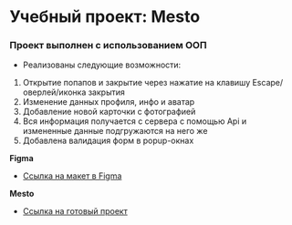 # Учебный проект: Mesto

### Проект выполнен с использованием ООП 

* Реализованы следующие возможности:
  
1) Открытие попапов и закрытие через нажатие на клавишу Escape/оверлей/иконка закрытия
2) Изменение данных профиля, инфо и аватар
3) Добавление новой карточки с фотографией
4) Вся информация получается с сервера с помощью Api и измененные данные подгружаются на него же
5) Добавлена валидация форм в popup-окнах

**Figma**

* [Ссылка на макет в Figma](https://www.figma.com/file/kRVLKwYG3d1HGLvh7JFWRT/JavaScript.-Sprint-6?node-id=0%3A1)

**Mesto**

* [Ссылка на готовый проект](https://romanriyanov.github.io/mesto/index.html)
